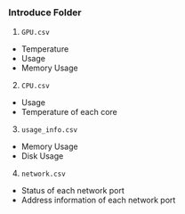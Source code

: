 ### Introduce Folder

1. `GPU.csv`
- Temperature
- Usage
- Memory Usage

2. `CPU.csv`
- Usage
- Temperature of each core

3. `usage_info.csv`
- Memory Usage
- Disk Usage

4. `network.csv`
- Status of each network port
- Address information of each network port
